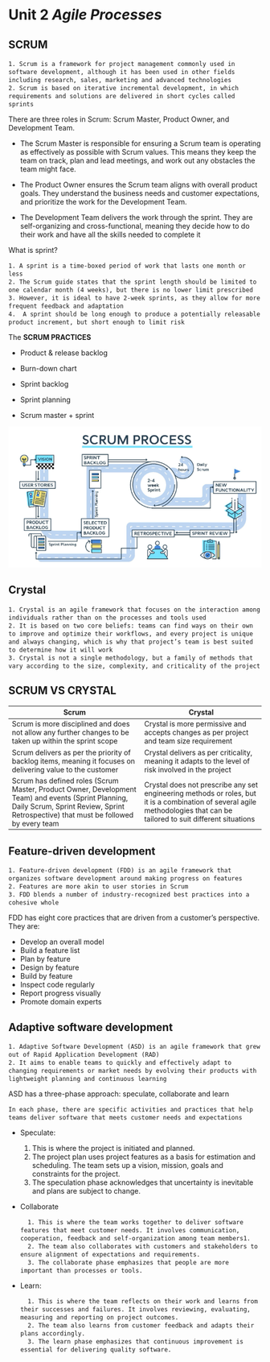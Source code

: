 # Unit 2 *Agile Processes*

## SCRUM

    1. Scrum is a framework for project management commonly used in software development, although it has been used in other fields including research, sales, marketing and advanced technologies
    2. Scrum is based on iterative incremental development, in which requirements and solutions are delivered in short cycles called sprints

There are three roles in Scrum: Scrum Master, Product Owner, and Development Team.

* The Scrum Master is responsible for ensuring a Scrum team is operating as effectively as possible with Scrum values. This means they keep the team on track, plan and lead meetings, and work out any obstacles the team might face.

* The Product Owner ensures the Scrum team aligns with overall product goals. They understand the business needs and customer expectations, and prioritize the work for the Development Team.

* The Development Team delivers the work through the sprint. They are self-organizing and cross-functional, meaning they decide how to do their work and have all the skills needed to complete it

What is sprint?

    1. A sprint is a time-boxed period of work that lasts one month or less
    2. The Scrum guide states that the sprint length should be limited to one calendar month (4 weeks), but there is no lower limit prescribed
    3. However, it is ideal to have 2-week sprints, as they allow for more frequent feedback and adaptation
    4.  A sprint should be long enough to produce a potentially releasable product increment, but short enough to limit risk

The **SCRUM PRACTICES**

* Product & release backlog

* Burn-down chart

* Sprint backlog

* Sprint planning

* Scrum master + sprint

![Img 1](./Image/ScrumProcess.png)

## Crystal

    1. Crystal is an agile framework that focuses on the interaction among individuals rather than on the processes and tools used
    2. It is based on two core beliefs: teams can find ways on their own to improve and optimize their workflows, and every project is unique and always changing, which is why that project’s team is best suited to determine how it will work
    3. Crystal is not a single methodology, but a family of methods that vary according to the size, complexity, and criticality of the project

## SCRUM VS CRYSTAL

| Scrum | Crystal |
| ----- | ------- |
| Scrum is more disciplined and does not allow any further changes to be taken up within the sprint scope | Crystal is more permissive and accepts changes as per project and team size requirement |
| Scrum delivers as per the priority of backlog items, meaning it focuses on delivering value to the customer | Crystal delivers as per criticality, meaning it adapts to the level of risk involved in the project |
|Scrum has defined roles (Scrum Master, Product Owner, Development Team) and events (Sprint Planning, Daily Scrum, Sprint Review, Sprint Retrospective) that must be followed by every team | Crystal does not prescribe any set engineering methods or roles, but it is a combination of several agile methodologies that can be tailored to suit different situations |

## Feature-driven development

    1. Feature-driven development (FDD) is an agile framework that organizes software development around making progress on features
    2. Features are more akin to user stories in Scrum
    3. FDD blends a number of industry-recognized best practices into a cohesive whole

FDD has eight core practices that are driven from a customer’s perspective. They are:

* Develop an overall model
* Build a feature list
* Plan by feature
* Design by feature
* Build by feature
* Inspect code regularly
* Report progress visually
* Promote domain experts

## Adaptive software development

    1. Adaptive Software Development (ASD) is an agile framework that grew out of Rapid Application Development (RAD)
    2. It aims to enable teams to quickly and effectively adapt to changing requirements or market needs by evolving their products with lightweight planning and continuous learning

ASD has a three-phase approach: speculate, collaborate and learn

    In each phase, there are specific activities and practices that help teams deliver software that meets customer needs and expectations

* Speculate:

    1. This is where the project is initiated and planned.
    2. The project plan uses project features as a basis for estimation and scheduling. The team sets up a vision, mission, goals and constraints for the project.
    3. The speculation phase acknowledges that uncertainty is inevitable and plans are subject to change.

* Collaborate

        1. This is where the team works together to deliver software features that meet customer needs. It involves communication, cooperation, feedback and self-organization among team members1. 
        2. The team also collaborates with customers and stakeholders to ensure alignment of expectations and requirements. 
        3. The collaborate phase emphasizes that people are more important than processes or tools.

* Learn:

        1. This is where the team reflects on their work and learns from their successes and failures. It involves reviewing, evaluating, measuring and reporting on project outcomes. 
        2. The team also learns from customer feedback and adapts their plans accordingly. 
        3. The learn phase emphasizes that continuous improvement is essential for delivering quality software.
